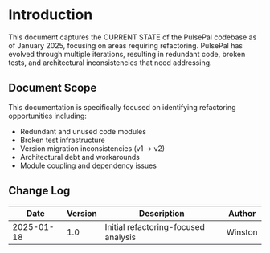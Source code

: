 # Introduction

This document captures the CURRENT STATE of the PulsePal codebase as of January 2025, focusing on areas requiring refactoring. PulsePal has evolved through multiple iterations, resulting in redundant code, broken tests, and architectural inconsistencies that need addressing.

## Document Scope

This documentation is specifically focused on identifying refactoring opportunities including:
- Redundant and unused code modules
- Broken test infrastructure
- Version migration inconsistencies (v1 → v2)
- Architectural debt and workarounds
- Module coupling and dependency issues

## Change Log

| Date       | Version | Description                           | Author   |
| ---------- | ------- | ------------------------------------- | -------- |
| 2025-01-18 | 1.0     | Initial refactoring-focused analysis | Winston  |

